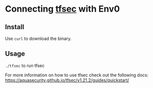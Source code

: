 # Connecting [tfsec](https://aquasecurity.github.io/tfsec/) with Env0

## Install
Use `curl` to download the binary.

## Usage
`./tfsec` to run tfsec

For more information on how to use tfsec check out the following docs:
https://aquasecurity.github.io/tfsec/v1.21.2/guides/quickstart/
